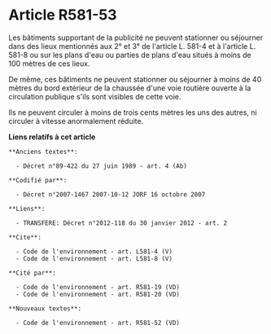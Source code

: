 # Article R581-53

Les bâtiments supportant de la publicité ne peuvent stationner ou séjourner dans des lieux mentionnés aux 2° et 3° de
l'article L. 581-4 et à l'article L. 581-8 ou sur les plans d'eau ou parties de plans d'eau situés à moins de 100 mètres de
ces lieux. 

De même, ces bâtiments ne peuvent stationner ou séjourner à moins de 40 mètres du bord extérieur de la chaussée d'une voie
routière ouverte à la circulation publique s'ils sont visibles de cette voie. 

Ils ne peuvent circuler à moins de trois cents mètres les uns des autres, ni circuler à vitesse anormalement réduite.

**Liens relatifs à cet article**

	**Anciens textes**:

	  - Décret n°89-422 du 27 juin 1989 - art. 4 (Ab)

	**Codifié par**:

	  - Décret n°2007-1467 2007-10-12 JORF 16 octobre 2007

	**Liens**:

	  - TRANSFERE: Décret n°2012-118 du 30 janvier 2012 - art. 2

	**Cite**:

	  - Code de l'environnement - art. L581-4 (V)
	  - Code de l'environnement - art. L581-8 (V)

	**Cité par**:

	  - Code de l'environnement - art. R581-19 (VD)
	  - Code de l'environnement - art. R581-20 (VD)

	**Nouveaux textes**:

	  - Code de l'environnement - art. R581-52 (VD)
